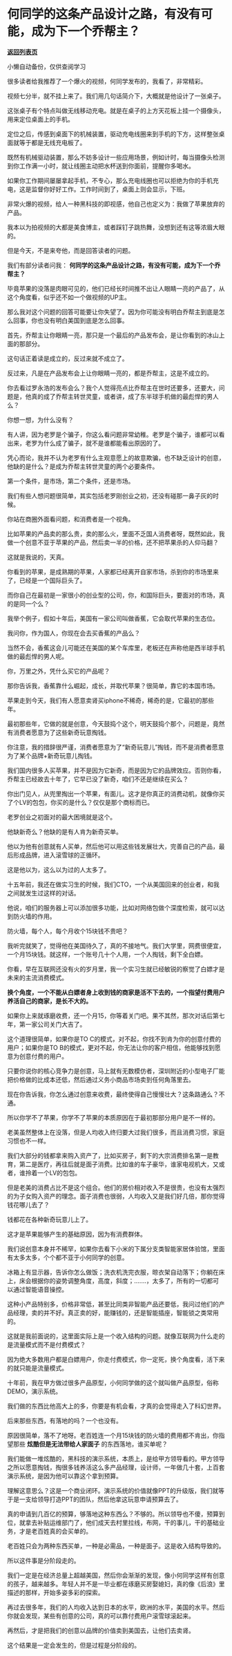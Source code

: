 # 何同学的这条产品设计之路，有没有可能，成为下一个乔帮主？

[**返回列表页**](/gzh/记忆承载)

小懒自动备份，仅供查阅学习

很多读者给我推荐了一个爆火的视频，何同学发布的，我看了，非常精彩。  

  

视频七分半，就不挂上来了。我们用几句话简介下，大概就是他设计了一张桌子。

  

这张桌子有个特点叫做无线移动充电。就是在桌子的上方天花板上挂一个摄像头，用来定位桌面上的手机。  

  

定位之后，传感到桌面下的机械装置，驱动充电线圈来到手机的下方，这样整张桌面就等于都是无线充电板了。

  

既然有机械驱动装置，那么不妨多设计一些应用场景，例如计时，每当摄像头检测到你工作满一小时，就让线圈主动把水杯送到你面前，提醒你多喝水。  

  

如果你工作期间屡屡拿起手机，不专心，那么充电线圈也可以拒绝为你的手机充电，这是监督你好好工作。工作时间到了，桌面上则会显示，下班。  

  

非常火爆的视频，给人一种黑科技的即视感，他自己也定义为：我做了苹果放弃的产品。  

  

我本以为拍视频的大都是美食博主，或者踩钉子跳热舞，没想到还有这等浓眉大眼的。

  

但是今天，不是来夸他，而是回答读者的问题。  

  

我们有部分读者问我： **何同学的这条产品设计之路，有没有可能，成为下一个乔帮主？**  

  

毕竟苹果的没落是肉眼可见的，他们已经长时间推不出让人眼睛一亮的产品了，从这个角度看，似乎还不如一个做视频的UP主。

  

那么我对这个问题的回答可能要让你失望了。因为你可能没有明白乔帮主到底是怎么回事，你也没有明白美国到底是怎么回事。  

  

首先，乔帮主让你眼睛一亮，那只是一个最后的产品发布会，是让你看到的冰山上面的那部分。  

  

这句话正着读是成立的，反过来就不成立了。

  

反过来，凡是在产品发布会上让你眼睛一亮的，都是乔帮主，这是不成立的。

  

你去看过罗永浩的发布会么？我个人觉得亮点比乔帮主在世时还要多，还要大，问题是，他真的成了乔帮主转世灵童，或者讲，成了东半球手机做的最彪悍的男人么？  

  

你想一想，为什么没有？  

  

有人讲，因为老罗是个骗子，你这么看问题非常幼稚。老罗是个骗子，谁都可以看出来，老罗为什么成了骗子，就不是谁都能看出原因的了。

  

凭心而论，我并不认为老罗有什么主观意愿上的故意欺骗，也不缺乏设计的创意，他缺的是什么？是成为乔帮主转世灵童的两个必要条件。  

  

第一个条件，是市场，第二个条件，还是市场。  

  

我们有些人想问题很简单，其实包括老罗刚创业之初，还没有碰那一鼻子灰的时候。  

  

你站在商圈外面看问题，和消费者是一个视角。  

  

比如苹果的产品卖的那么贵，卖的那么火，里面不乏国人消费者呀，既然如此，我做一个创意不亚于苹果的产品，然后卖一半的价格，还不把苹果杀的人仰马翻？  

  

这就是我说的，天真。  

  

你看到的苹果，是成熟期的苹果，人家都已经离开自家市场，杀到你的市场里来了，已经是一个国际巨头了。  

  

而你自己在最初是一家很小的创业型的公司，你，和国际巨头，要面对的市场，真的是同一个么？

  

我举个例子，假如十年后，美国有一家公司叫做香蕉，它会取代苹果的生态位。

  

我问你，作为国人，你现在会去买香蕉的产品么？

  

当然不会，香蕉这会儿可能还在美国的某个车库里，老板还在声称他是西半球手机做的最彪悍的男人呢。  

  

你，万里之外，凭什么买它的产品呢？

  

那你告诉我，香蕉靠什么崛起，成长，并取代苹果？很简单，靠它的本国市场。

  

苹果走到今天，我们有人愿意卖肾买iphone不稀奇，稀奇的是，它最初的那些年。  

  

最初那些年，它做的就是创意，今天鼓捣个这个，明天鼓捣个那个，问题是，竟然有消费者愿意为了这些新奇玩意掏钱。

  

你注意，我的措辞很严谨，消费者愿意为了“新奇玩意儿”掏钱，而不是消费者愿意为了某个品牌+新奇玩意儿掏钱。  

  

我们国内很多人买苹果，并不是因为它新奇，而是因为它的品牌效应。否则你看，乔帮主已经故去十年了，它早已没了新奇，咱们不还是继续在买么？  

  

你出门见人，从兜里掏出一个苹果，有面儿。这才是你真正的消费动机，就像你买了个LV的包包，你买的是什么？仅仅是那个商标而已。

  

老罗创业之初面对的最大困境就是这个。  

  

他缺新奇么？他缺的是有人肯为新奇买单。  

  

他以为他有创意就有人买单，然后他可以用这些钱发展壮大，完善自己的产品，最后形成品牌，进入滚雪球的正循环。

  

这是他以为，这么以为过的人太多了。

  

十五年前，我还在做实习生的时候，我们CTO，一个从美国回来的创业者，和我之间就发生过这样的对话。  

  

他说，咱们的服务器上可以添加很多功能，比如对网络包做个深度检索，就可以达到防火墙的作用。

  

防火墙，每个人，每个月收个15块钱不贵吧？

  

我听完就笑了，觉得他在美国待久了，真的不接地气。我们大学里，网费很便宜，一个月15块钱。就这样，一个账号几十个人用，一个人掏钱，剩下全白嫖。  

  

你看，早在互联网还没有火的岁月里，我一个实习生就已经敏锐的察觉了白嫖才是未来的主流消费模式。  

  

 **换个角度，一个不能从白嫖者身上收到钱的商家是活不下去的，一个指望付费用户养活自己的商家，是长不大的。**

  

如果你上来就琢磨收费，还一个月15，你等着关门吧。果不其然，那次对话后第七年，第一家公司关门大吉了。  

  

这个道理很简单，如果你是TO C的模式，对不起，你找不到肯为你的创意付费的用户；如果你是TO
B的模式，更对不起，你无法让你的客户相信，他能够找到愿意为创意付费的用户。  

  

只要你说你的核心竞争力是创意，马上就有无数模仿者，深圳附近的小型电子厂能把价格做的比成本还低，然后通过义务小商品市场卖到任何角落里去。  

  

现在你告诉我，你怎么通过创意来收费，最终使得自己慢慢壮大？这条路通么？不通。  

  

所以你学不了苹果，你学不了苹果的本质原因在于最初那部分用户是不一样的。  

  

老美虽然整体上在没落，但是人均收入终归要大过我们很多，而且消费习惯，家庭习惯也不一样。  

  

我们大部分的钱都拿来购入资产了，比如买房子，剩下的大宗消费排名第一是教育，第二是医疗，再往后就是面子消费。比如谁的车子豪华，谁家电视机大，又或者，谁拎着一个LV的包包。

  

但是老美的消费占比不是这个组合。他们的房价相对收入不是很贵，也没有太强烈的为子女购入资产的理念。面子消费也很弱，人均收入又是我们好几倍，那你觉得钱花哪儿去了？

  

钱都花在各种新奇玩意儿上了。

  

这才是苹果能够产生的基础原因，因为有消费群体。  

  

我们说创意本身并不稀罕，如果你去看下小米的下属分支类智能家居体验馆，里面有太多太多，个个都不亚于小何同学的创意。  

  

冰箱上有显示器，告诉你怎么做饭；洗衣机洗完衣服，晾衣架自动落下；你躺在床上，床会根据你的姿势调整角度，高度，斜度；.......，太多了，所有的一切都可以通过智能语音操控。  

  

这种小产品特别多，价格非常低，甚至比同类非智能产品还要低，我问过他们的产品经理，卖的并不好。真正卖的好，能赚钱的，还是智能插座，智能锁之类常用的。

  

这就是我前面说的，这里面实际上是一个收入结构的问题。就像互联网为什么走的是流量模式而不是付费模式？  

  

因为绝大多数用户都是白嫖用户，你走付费模式，你一定死，换个角度看，活下来的就只能是流量模式。

  

十年前，我在甲方做过很多产品原型，小何同学做的这个就叫做产品原型，俗称DEMO，演示系统。  

  

我们做的东西比他高大上的多，你要是有机会看，才真的会觉得走入了科幻世界。  

  

后来那些东西，有落地的吗？一个也没有。  

  

原因很简单，落不了地呀。老百姓连一个月15块钱的防火墙的费用都不肯出，你指望那些 **炫酷但是无法带给人家面子** 的东西落地，谁买单呢？  

  

我们能做一堆炫酷的，黑科技的演示系统，本质上，是给甲方领导看的。甲方领导之所以愿意掏钱，掏很多钱养活这么多产品经理，设计师，一年做几十套，上百套演示系统，是因为他可以靠这个拿到预算。

  

理解这意思么？这是一个商业闭环。演示系统的价值就像PPT的升级版，我们就等于是一支给领导打造PPT的团队，然后他拿这玩意申请预算去了。

  

真的申请到几百亿的预算，够落地这种东西么？不够的。所以领导也不傻，预算到位，就拿去补贴运维部门了，他们成天去村里拉线，布网，干的事儿，干的基础业务，才是老百姓真的会买单的。

  

老百姓只会为两种东西买单，一种是必需品，一种是面子。这是收入结构导致的。  

  

所以这件事是分阶段走的。

  

我们一定是在经济总量上超越美国，然后你会渐渐的发现，像小何同学这样有创意的孩子，越来越多。年轻人并不是一毕业都在琢磨买房娶媳妇，真的像《后浪》里描述的那样，开始多姿多彩的探索。

  

再过去很多年，我们的人均收入达到日本的水平，欧洲的水平，美国的水平。然后你就会发现，某些有创意的公司，真的可以靠付费用户滚雪球滚起来。

  

再然后，才是把我们的创意以品牌的价值卖到美国去，让他们去卖肾。  

  

这个结果是一定会发生的，但是过程是分阶段的。

